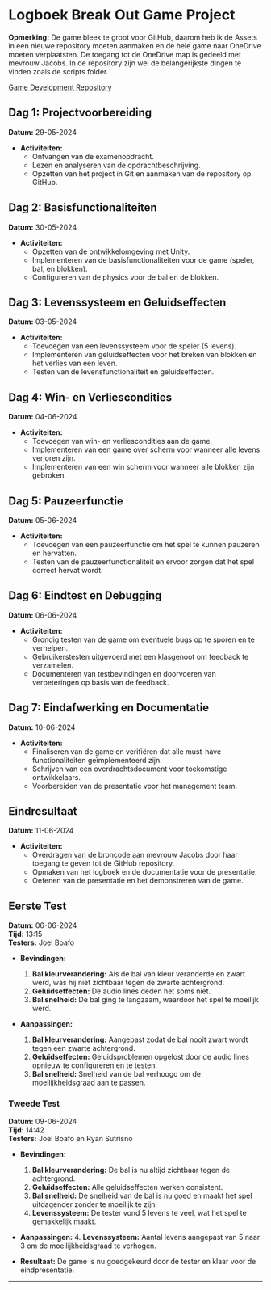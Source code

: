 # Logboek Break Out Game Project

**Opmerking:** De game bleek te groot voor GitHub, daarom heb ik de Assets in een nieuwe repository moeten aanmaken en de hele game naar OneDrive moeten verplaatsten. De toegang tot de OneDrive map is gedeeld met mevrouw Jacobs. In de repository zijn wel de belangerijkste dingen te vinden zoals de scripts folder.

[Game Development Repository](https://github.com/LorenzGirgis/Game-Development)

## Dag 1: Projectvoorbereiding
**Datum:** 29-05-2024

- **Activiteiten:**
  - Ontvangen van de examenopdracht.
  - Lezen en analyseren van de opdrachtbeschrijving.
  - Opzetten van het project in Git en aanmaken van de repository op GitHub.


## Dag 2: Basisfunctionaliteiten
**Datum:** 30-05-2024

- **Activiteiten:**
  - Opzetten van de ontwikkelomgeving met Unity.
  - Implementeren van de basisfunctionaliteiten voor de game (speler, bal, en blokken).
  - Configureren van de physics voor de bal en de blokken.

## Dag 3: Levenssysteem en Geluidseffecten
**Datum:** 03-05-2024

- **Activiteiten:**
  - Toevoegen van een levenssysteem voor de speler (5 levens).
  - Implementeren van geluidseffecten voor het breken van blokken en het verlies van een leven.
  - Testen van de levensfunctionaliteit en geluidseffecten.


## Dag 4: Win- en Verliescondities
**Datum:** 04-06-2024

- **Activiteiten:**
  - Toevoegen van win- en verliescondities aan de game.
  - Implementeren van een game over scherm voor wanneer alle levens verloren zijn.
  - Implementeren van een win scherm voor wanneer alle blokken zijn gebroken.


## Dag 5: Pauzeerfunctie
**Datum:** 05-06-2024

- **Activiteiten:**
  - Toevoegen van een pauzeerfunctie om het spel te kunnen pauzeren en hervatten.
  - Testen van de pauzeerfunctionaliteit en ervoor zorgen dat het spel correct hervat wordt.

## Dag 6: Eindtest en Debugging
**Datum:** 06-06-2024

- **Activiteiten:**
  - Grondig testen van de game om eventuele bugs op te sporen en te verhelpen.
  - Gebruikerstesten uitgevoerd met een klasgenoot om feedback te verzamelen.
  - Documenteren van testbevindingen en doorvoeren van verbeteringen op basis van de feedback.


## Dag 7: Eindafwerking en Documentatie
**Datum:** 10-06-2024

- **Activiteiten:**
  - Finaliseren van de game en verifiëren dat alle must-have functionaliteiten geïmplementeerd zijn.
  - Schrijven van een overdrachtsdocument voor toekomstige ontwikkelaars.
  - Voorbereiden van de presentatie voor het management team.


## Eindresultaat
**Datum:** 11-06-2024

- **Activiteiten:**
  - Overdragen van de broncode aan mevrouw Jacobs door haar toegang te geven tot de GitHub repository.
  - Opmaken van het logboek en de documentatie voor de presentatie.
  - Oefenen van de presentatie en het demonstreren van de game.

## Eerste Test
**Datum:** 06-06-2024  
**Tijd:** 13:15  
**Testers:** Joel Boafo


- **Bevindingen:**
  1. **Bal kleurverandering:** Als de bal van kleur veranderde en zwart werd, was hij niet zichtbaar tegen de zwarte achtergrond.
  2. **Geluidseffecten:** De audio lines deden het soms niet.
  3. **Bal snelheid:** De bal ging te langzaam, waardoor het spel te moeilijk werd.

- **Aanpassingen:**
  1. **Bal kleurverandering:** Aangepast zodat de bal nooit zwart wordt tegen een zwarte achtergrond.
  2. **Geluidseffecten:** Geluidsproblemen opgelost door de audio lines opnieuw te configureren en te testen.
  3. **Bal snelheid:** Snelheid van de bal verhoogd om de moeilijkheidsgraad aan te passen.


### Tweede Test
**Datum:** 09-06-2024  
**Tijd:** 14:42  
**Testers:** Joel Boafo en Ryan Sutrisno


- **Bevindingen:**
  1. **Bal kleurverandering:** De bal is nu altijd zichtbaar tegen de achtergrond.
  2. **Geluidseffecten:** Alle geluidseffecten werken consistent.
  3. **Bal snelheid:** De snelheid van de bal is nu goed en maakt het spel uitdagender zonder te moeilijk te zijn.
  4. **Levenssysteem:** De tester vond 5 levens te veel, wat het spel te gemakkelijk maakt.

- **Aanpassingen:**
  4. **Levenssysteem:** Aantal levens aangepast van 5 naar 3 om de moeilijkheidsgraad te verhogen.


- **Resultaat:** De game is nu goedgekeurd door de tester en klaar voor de eindpresentatie.

---